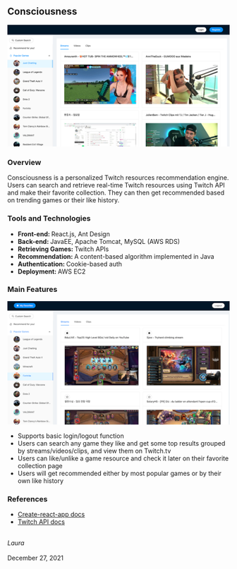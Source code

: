 ## Consciousness

<p align="center"><img src="pictures/demo-1.jpg" alt="Demo Picture"></p>

### Overview
Consciousness is a personalized Twitch resources recommendation engine. Users can search and retrieve real-time Twitch resources using Twitch API and make their favorite collection. They can then get recommended based on trending games or their like history.

### Tools and Technologies
* <strong>Front-end: </strong>React.js, Ant Design
* <strong>Back-end: </strong>JavaEE, Apache Tomcat, MySQL (AWS RDS)
* <strong>Retrieving Games: </strong>Twitch APIs
* <strong>Recommendation: </strong>A content-based algorithm implemented in Java
* <strong>Authentication: </strong>Cookie-based auth
* <strong>Deployment: </strong>AWS EC2

### Main Features

<p align="center"><img src="pictures/demo-2.jpg" alt="Demo Picture"></p>

* Supports basic login/logout function
* Users can search any game they like and get some top results grouped by streams/videos/clips, and view them on Twitch.tv
* Users can like/unlike a game resource and check it later on their favorite collection page
* Users will get recommended either by most popular games or by their own like history

### References
* [Create-react-app docs](https://facebook.github.io/create-react-app/docs/getting-started)
* [Twitch API docs](https://dev.twitch.tv/docs/api/)

<br><em>Laura</em>
<br><br>December 27, 2021
